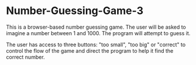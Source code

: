 # Number-Guessing-Game-3
This is a browser-based number guessing game. The user will be asked to imagine a number between 1 and 1000. The program will attempt to guess it.

The user has access to three buttons: "too small", "too big" or "correct" to control the flow of the game and direct the
program to help it find the correct number.